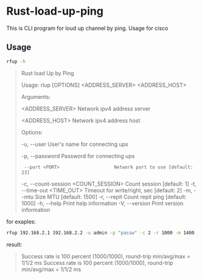 # Rust-load-up-ping
This is CLI program for loud up channel by ping. Usage for cisco

## Usage

```sh
rfup -h
```
>Rust load Up by Ping
>
>Usage: rlup [OPTIONS] <ADDRESS_SERVER> <ADDRESS_HOST>
>
>Arguments:
>
>  <ADDRESS_SERVER>  Network ipv4 address server
>
>  <ADDRESS_HOST>    Network ipv4 address host
>
>Options:
>
>  -u, --user <USER>                    User's name for connecting ups
>
>  -p, --password <PASSWORD>            Password for connecting ups
>
>      --port <PORT>                    Network port to use [default: 23]
>  -c, --count-session <COUNT_SESSION>  Count session [default: 1]
>  -t, --time-out <TIME_OUT>            Timeout for write/right, sec [default: 2]
>  -m, --mtu <MTU>                      Size MTU [default: 1500]
>  -r, --repit <REPIT>                  Count repit ping [default: 1000]
>  -h, --help                           Print help information
>  -V, --version                        Print version information
>


for exaples:

```sh
rfup 192.168.2.1 192.168.2.2 -u admin -p "passw" -c 2 -r 1000 -m 1400
```

result:

>Success rate is 100 percent (1000/1000), round-trip min/avg/max = 1/1/2 ms
>Success rate is 100 percent (1000/1000), round-trip min/avg/max = 1/1/2 ms
